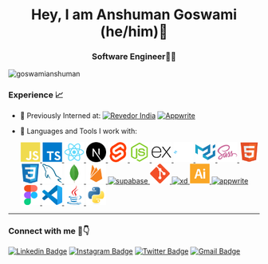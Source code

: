<h1 align="center"> Hey, I am Anshuman Goswami (he/him)👋 </h1>
<h3 align="center"> Software Engineer👨‍💻 </h3>

<p align="left"> <img src="https://komarev.com/ghpvc/?username=goswamianshuman&label=Profile%20views&color=5432D2&style=flat" alt="goswamianshuman" /> </p>

### Experience 📈

- 🤵 Previously Interned at: [![Revedor India](https://img.shields.io/badge/-Revedor_India-blue?style=plastic&logo=Website&logoColor=white)](https://www.linkedin.com/company/revedorindia/) [![Appwrite](https://img.shields.io/badge/-Appwrite-f02e65?style=plastic&logo=Appwrite&logoColor=white)](https://appwrite.io)

- 🔭 Languages and Tools I work with: 
      <p align="left"> 
      <a href="https://developer.mozilla.org/en-US/docs/Web/javascript" target="_blank"> <img src="https://github.com/devicons/devicon/blob/master/icons/javascript/javascript-plain.svg" alt="javascript" width="40" height="40"/> </a> 
      <a href="https://www.typescriptlang.org/docs" target="_blank"> <img src="https://github.com/devicons/devicon/blob/master/icons/typescript/typescript-plain.svg" alt="typescript" width="40" height="40"/> </a> 
      <a href="https://react.dev/blog/2023/03/16/introducing-react-dev" target="_blank"> <img src="https://github.com/devicons/devicon/blob/master/icons/react/react-original.svg" alt="reactjs" width="40" height="40"/> </a> 
      <a href="https://nextjs.org/docs" target="_blank"> <img src="https://github.com/devicons/devicon/blob/master/icons/nextjs/nextjs-original.svg" alt="nextjs" width="40" height="40"/> </a> 
      <a href="https://kit.svelte.dev/docs/introduction" target="_blank"> <img src="https://github.com/devicons/devicon/blob/master/icons/svelte/svelte-original.svg" alt="sveltejs" width="40" height="40"/> </a> 
      <a href="https://nodejs.org/en/docs" target="_blank"> <img src="https://github.com/devicons/devicon/blob/master/icons/nodejs/nodejs-original.svg" alt="nodejs" width="40" height="40"/> </a> 
      <a href="https://expressjs.com/en/starter/installing.html" target="_blank"> <img src="https://github.com/devicons/devicon/blob/master/icons/express/express-original.svg" alt="expressjs" width="40" height="40"/> </a> 
      <a href="https://v2.tailwindcss.com/docs" target="_blank"> <img src="https://github.com/devicons/devicon/blob/master/icons/tailwindcss/tailwindcss-original-wordmark.svg" alt="tailwindcss" width="40" height="40"/> </a> 
      <a href="https://mui.com/material-ui/" target="_blank"> <img src="https://github.com/devicons/devicon/blob/master/icons/materialui/materialui-original.svg" alt="materialui" width="40" height="40"/> </a> 
      <a href="https://sass-lang.com/documentation/" target="_blank"> <img src="https://github.com/devicons/devicon/blob/master/icons/sass/sass-original.svg" alt="sass" width="40" height="40"/> </a> 
      <a href="https://developer.mozilla.org/en-US/docs/Web/HTML" target="_blank"> <img src="https://github.com/devicons/devicon/blob/master/icons/html5/html5-original.svg" alt="html5" width="40" height="40"/> </a> 
      <a href="https://developer.mozilla.org/en-US/docs/Web/CSS" target="_blank"> <img src="https://github.com/devicons/devicon/blob/master/icons/css3/css3-original.svg" alt="css3" width="40" height="40"/> </a>
      <a href="https://dev.mysql.com/doc/" target="_blank"> <img src="https://github.com/devicons/devicon/blob/master/icons/mysql/mysql-original.svg" alt="mysql" width="40" height="40"/> </a>
      <a href="https://www.mongodb.com/docs/" target="_blank"> <img src="https://github.com/devicons/devicon/blob/master/icons/mongodb/mongodb-original.svg" alt="mongodb" width="40" height="40"/> </a> 
      <a href="https://firebase.google.com/docs/" target="_blank"> <img src="https://github.com/devicons/devicon/blob/master/icons/firebase/firebase-plain.svg" alt="firebase" width="40" height="40"/> </a> 
      <a href="https://supabase.com/docs" target="_blank"> <img src="https://avatars.githubusercontent.com/u/54469796?s=200&v=4" alt="supabase" width="40" height="40"/> </a> 
      <a href="https://git-scm.com/doc" target="_blank"> <img src="https://github.com/devicons/devicon/blob/master/icons/git/git-original.svg" alt="git" width="40" height="40"/> </a> 
      <a href="https://www.adobe.com/products/xd.html" target="_blank"> <img src="https://cdn.worldvectorlogo.com/logos/adobe-xd.svg" alt="xd" width="40" height="40"/> </a> 
      <a href="https://helpx.adobe.com/illustrator/user-guide.html" target="_blank"> <img src="https://github.com/devicons/devicon/blob/master/icons/illustrator/illustrator-plain.svg" alt="illustrator" width="40" height="40"/> </a> 
      <a href="https://appwrite.io" target="_blank"> <img src="https://www.vectorlogo.zone/logos/appwriteio/appwriteio-icon.svg" alt="appwrite" width="40" height="40"/> </a>
      <a href="https://www.figma.com/" target="_blank"> <img src="https://github.com/devicons/devicon/blob/master/icons/figma/figma-original.svg" alt="figma" width="40" height="40"/> </a> 
      <a href="https://code.visualstudio.com/" target="_blank"> <img src="https://github.com/devicons/devicon/blob/master/icons/vscode/vscode-original.svg" alt="vscode" width="40" height="40"/> </a>
      <a href="https://docs.oracle.com/en/java/" target="_blank"> <img src="https://github.com/devicons/devicon/blob/master/icons/java/java-original.svg" alt="java" width="40" height="40"/> </a> 
      <a href="https://docs.python.org/3/" target="_blank"> <img src="https://github.com/devicons/devicon/blob/master/icons/python/python-original.svg" alt="python" width="40" height="40"/> </a>
    </p>
    
---

### Connect with me 📱👇

[![Linkedin Badge](https://img.shields.io/badge/-Anshuman_Goswami-0079CF?style=plastic&logo=Linkedin&logoColor=white&link=https://www.linkedin.com/in/goswamianshuman/)](https://www.linkedin.com/in/goswamianshuman/)
[![Instagram Badge](https://img.shields.io/badge/-Anshuman_Goswami-680CC6?style=plastic&logo=instagram&logoColor=white&link=https://www.instagram.com/alpha_a.g/)](https://www.instagram.com/alpha_a.g/)
[![Twitter Badge](https://img.shields.io/badge/-Anshuman_Goswami-0CC664?style=plastic&logo=Twitter&logoColor=white&link=https://twitter.com/Anshuman0769/)](https://twitter.com/Anshuman0769/)
[![Gmail Badge](https://img.shields.io/badge/anshumangoswami07@gmail.com-white?style=plastic&logo=Gmail&logoColor=&link=mailto:anshumangoswami07@gmail.com)](mailto:anshumangoswami07@gmail.com)

